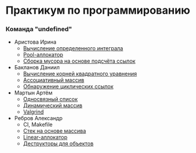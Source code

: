 # Практикум по программированию

### Команда "undefined"
- Аристова Ирина
  - [Вычисление определенного интеграла](https://github.com/leenely/programming-workshop/pull/10)
  - [Pool-аллокатор](https://github.com/leenely/programming-workshop/pull/14)
  - [Сборка мусора на основе подсчёта ссылок](https://github.com/leenely/programming-workshop/pull/23)
- Бакланов Даниил
  - [Вычисление корней квадратного уравнения](https://github.com/leenely/programming-workshop/pull/12)
  - [Ассоциативный массив](https://github.com/leenely/programming-workshop/pull/21)
  - [Обнаружение циклических ссылок](https://github.com/leenely/programming-workshop/pull/24)
- Мартын Артём
  - [Односвязный список](https://github.com/leenely/programming-workshop/pull/15)
  - [Динамический массив](https://github.com/leenely/programming-workshop/pull/18)
  - [Valgrind](https://github.com/leenely/programming-workshop/pull/26)
- Ребров Александр
  - CI, Makefile
  - [Стек на основе массива](https://github.com/leenely/programming-workshop/pull/11)
  - [Linear-аллокатор](https://github.com/leenely/programming-workshop/pull/16)
  - [Деструкторы для объектов](https://github.com/leenely/programming-workshop/pull/25)

